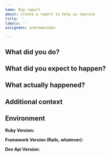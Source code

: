 ```yaml
---
name: Bug report
about: Create a report to help us improve
title: ''
labels: ''
assignees: andrewmcodes

---
```


## What did you do?

## What did you expect to happen?

## What actually happened?

## Additional context

## Environment

**Ruby Version:**

**Framework Version (Rails, whatever):**

**Dev Api Version:**
